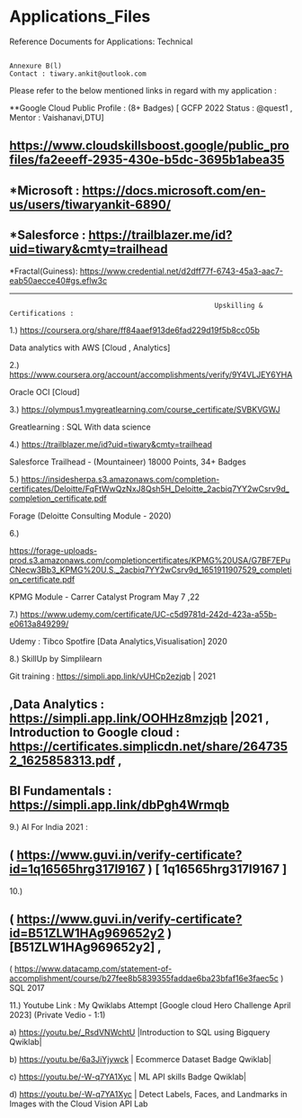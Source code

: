 # Applications_Files
Reference Documents for Applications: Technical 


                                                                    Annexure B(l)                                                                                      Contact : tiwary.ankit@outlook.com
Please refer to the below mentioned links in regard with my application : 

**Google Cloud Public Profile : (8+ Badges)
  [ GCFP 2022 Status : @quest1 , Mentor : Vaishanavi,DTU]

https://www.cloudskillsboost.google/public_profiles/fa2eeeff-2935-430e-b5dc-3695b1abea35
---------------------------------------------------------------------------------
*Microsoft  :      https://docs.microsoft.com/en-us/users/tiwaryankit-6890/
---------------------------------------------------------------------------------
*Salesforce :      https://trailblazer.me/id?uid=tiwary&cmty=trailhead
---------------------------------------------------------------------------------
*Fractal(Guiness):  https://www.credential.net/d2dff77f-6743-45a3-aac7-eab50aecce40#gs.eflw3c
___________________________________________________________________________________________________________________________________________

                                                       Upskilling & Certifications : 
1.) https://coursera.org/share/ff84aaef913de6fad229d19f5b8cc05b  

Data analytics with AWS  [Cloud , Analytics]


2.)  https://www.coursera.org/account/accomplishments/verify/9Y4VLJEY6YHA 

 Oracle OCI  [Cloud]
 
 
3.)  https://olympus1.mygreatlearning.com/course_certificate/SVBKVGWJ 

  Greatlearning : SQL With data science 


4.)    https://trailblazer.me/id?uid=tiwary&cmty=trailhead

Salesforce Trailhead  - (Mountaineer) 18000 Points, 34+ Badges   


5.)
https://insidesherpa.s3.amazonaws.com/completion-certificates/Deloitte/FqFtWwQzNxJ8Qsh5H_Deloitte_2acbiq7YY2wCsrv9d_completion_certificate.pdf
      
Forage (Deloitte Consulting Module - 2020)

6.)

https://forage-uploads-prod.s3.amazonaws.com/completioncertificates/KPMG%20USA/G7BF7EPuCNecw3Bb3_KPMG%20U.S._2acbiq7YY2wCsrv9d_1651911907529_completion_certificate.pdf

KPMG Module - Carrer Catalyst Program May 7 ,22 

7.) https://www.udemy.com/certificate/UC-c5d9781d-242d-423a-a55b-e0613a849299/  

Udemy : Tibco Spotfire  [Data Analytics,Visualisation] 2020

8.) SkillUp by Simplilearn

Git training :        https://simpli.app.link/vUHCp2ezjqb        | 2021

,Data Analytics :    https://simpli.app.link/OOHHz8mzjqb       |2021
, 
Introduction to Google cloud :     https://certificates.simplicdn.net/share/2647352_1625858313.pdf   , 
 --------------------------------------------------------------------------------------------------------------------------------
BI Fundamentals :     https://simpli.app.link/dbPgh4Wrmqb  
 --------------------------------------------------------------------------------------------------------------------------------
9.)
AI For India 2021 :  

( https://www.guvi.in/verify-certificate?id=1q16565hrg317I9167 )  [ 1q16565hrg317I9167 ] 
--------------------------------------------------------------------------------------------------------------------------------
10.) 

( https://www.guvi.in/verify-certificate?id=B51ZLW1HAg969652y2 )  [B51ZLW1HAg969652y2] , 
----------------------------------------------------------------------------------------------------------------------------

( https://www.datacamp.com/statement-of-accomplishment/course/b27fee8b5839355faddae6ba23bfaf16e3faec5c )  SQL 2017


11.)  Youtube Link : My Qwiklabs Attempt [Google cloud Hero Challenge April 2023]  (Private Vedio - 1:1)

 
a)  https://youtu.be/_RsdVNWchtU        |Introduction to SQL using Bigquery Qwiklab|


b)  https://youtu.be/6a3JiYjywck        | Ecommerce Dataset Badge Qwiklab|


c)  https://youtu.be/-W-q7YA1Xyc        | ML API skills Badge Qwiklab|


d)  https://youtu.be/-W-q7YA1Xyc        | Detect Labels, Faces, and Landmarks in Images with the Cloud Vision API Lab



